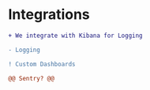 # Integrations
```diff
+ We integrate with Kibana for Logging

- Logging

! Custom Dashboards

@@ Sentry? @@
```
